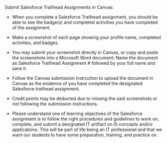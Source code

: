 Submit Salesforce Trailhead Assignments in Canvas:

- When you complete a Salesforce Trailhead assignment, you should be able to see the
badge(s) and completed activities you have completed of the assignment.

- Make a screenshot of each page showing your profile name, completed activities, and
badges.

- You may submit your screenshot directly in Canvas, or copy and paste the screenshots into a Microsoft Word document; Name the document as Salesforce Trailhead
Assignment # followed by your full name and save it.

- Follow the Canvas submission instruction to upload the document in Canvas as the
evidence of you have completed the designated Salesforce trailhead assignment.

- Credit points may be deducted due to missing the said screenshots or not following the submission instructions.

- Please understand one of learning objectives of the Salesforce assignment is to follow the right procedures and guidelines to work on, complete, and submit a designated IT
artifact on IS concepts and/or applications. This will be part of life being an IT
professional and that we want our students to have some preparation, training, and
practice on.